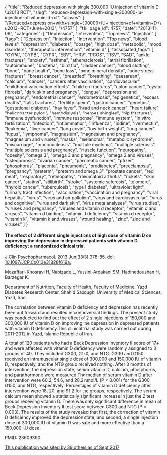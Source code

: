 {
    "title": "Reduced depression with single 300,000 IU injection of vitamin D \u2013 RCT",
    "slug": "reduced-depression-with-single-300000-iu-injection-of-vitamin-d-rct",
    "aliases": [
        "/Reduced+depression+with+single+300000+IU+injection+of+vitamin+D+\u2013+RCT+June+2013",
        "/4757"
    ],
    "tiki_page_id": 4757,
    "date": "2013-11-09",
    "categories": [
        "Depression",
        "Intervention",
        "Top news",
        "Injection"
    ],
    "tags": [
        "Depression",
        "Injection",
        "Intervention",
        "Top news",
        "blood levels",
        "depression",
        "diabetes",
        "dosage",
        "high dose",
        "metabolic",
        "mood disorders",
        "therapeutic intervention",
        "vitamin d"
    ],
    "associated_tags": [
        "CYPA",
        "CYPB",
        "CYPR",
        "EBV",
        "HRV",
        "PCOS",
        "RSV",
        "SAD",
        "ankle fractures",
        "anxiety",
        "asthma",
        "atherosclerosis",
        "atrial fibrillation",
        "autoimmune",
        "bacteria",
        "bird flu",
        "bladder cancer",
        "blood clotting",
        "bone",
        "bone health",
        "bone loss",
        "bone mineral density",
        "bone stress fractures",
        "breast cancer",
        "breastfed",
        "breathing",
        "caesarean",
        "calcium",
        "cancer",
        "cancers after vaccination",
        "cardiovascular",
        "childhood vaccination effects",
        "children fractures",
        "colon cancer",
        "cystic fibrosis",
        "dark skin and pregnancy",
        "dengue",
        "depression and pregnancy",
        "endometrial cancer",
        "endometriosis",
        "epigenetics",
        "excess deaths",
        "falls fractures",
        "fertility sperm",
        "gastric cancer",
        "genetics",
        "gestational diabetes",
        "hay fever",
        "head and neck cancer",
        "heart failure",
        "helicobacter pylori",
        "hemodialysis",
        "herpes shingles",
        "hip fractures",
        "immune dysfunction",
        "immune response",
        "immune system",
        "in vitro fertilization",
        "infection",
        "inflammation",
        "influenza",
        "iodine",
        "ivermectin",
        "leukemia",
        "liver cancer",
        "long covid",
        "low birth weight",
        "lung cancer",
        "lupus",
        "lymphoma",
        "magnesium",
        "magnesium and pregnancy",
        "magnesium and viruses",
        "masks",
        "melanoma",
        "metabolic syndrome",
        "miscarriage",
        "mononucleosis",
        "multiple myeloma",
        "multiple sclerosis",
        "multiple sclerosis and pregnancy",
        "muscle function",
        "neuropathy",
        "obesity",
        "omega 3",
        "omega 3 and pregnancy",
        "omega 3 and viruses",
        "osteoporosis",
        "ovarian cancer",
        "pancreatic cancer",
        "pfizer",
        "phosphorus",
        "placenta",
        "pneumonia",
        "prediabetes",
        "preeclampsia",
        "pregnancy",
        "preterm",
        "preterm and omega 3",
        "prostate cancer",
        "red meat",
        "respiratory",
        "retinopathy",
        "rheumatoid arthritis",
        "rickets",
        "skin cancer",
        "statins",
        "stillbirth",
        "stroke",
        "systemic sclerosis",
        "telomere",
        "thyroid cancer",
        "tuberculosis",
        "type 1 diabetes",
        "ultraviolet light",
        "urinary tract infection",
        "vaccination",
        "vaccination and pregnancy",
        "viral hepatitis",
        "virus",
        "virus and air pollution",
        "virus and cardiovascular",
        "virus and cognitive",
        "virus and dark skin",
        "virus meta analyses",
        "virus studies",
        "viruses and pregnancy",
        "viruses and vitamin d receptor",
        "vitamin d and viruses",
        "vitamin d binding",
        "vitamin d deficiency",
        "vitamin d receptor",
        "vitamin k",
        "vitamin k and viruses",
        "wound healing",
        "zinc",
        "zinc and viruses"
    ]
}


#### The effect of 2 different single injections of high dose of vitamin D on improving the depression in depressed patients with vitamin D deficiency: a randomized clinical trial.

J Clin Psychopharmacol. 2013 Jun;33(3):378-85. [doi: 10.1097/JCP.0b013e31828f619a.](https://doi.org/10.1097/JCP.0b013e31828f619a.)

Mozaffari-Khosravi H, Nabizade L, Yassini-Ardakani SM, Hadinedoushan H, Barzegar K.

Department of Nutrition, Faculty of Health, Faculty of Medicine, Yazd Diabetes Research Center, Shahid Sadoughi University of Medical Sciences, Yazd, Iran.

The correlation between vitamin D deficiency and depression has recently been put forward and resulted in controversial findings. The present study was conducted to find out the effect of 2 single injections of 150,000 and 300,000 IU of vitamin D on improving the depression in depressed patients with vitamin D deficiency.This clinical trial study was carried out during 2011-2012 in Yazd, Islamic Republic of Iran. 

A total of 120 patients who had a Beck Depression Inventory II score of 17+ and were affected with vitamin D deficiency were randomly assigned to 3 groups of 40. They included G300, G150, and NTG. G300 and G150 received an intramuscular single dose of 300,000 and 150,000 IU of vitamin D, respectively, and the NTG group received nothing. After 3 months of intervention, the depression state, serum vitamin D, calcium, phosphorus, and parathormone were measured.The median of serum vitamin D after intervention were 60.2, 54.6, and 28.2 nmol/L (P < 0.001) for the G300, G150, and NTG, respectively. Percentages of vitamin D deficiency after intervention were 18, 20, and 91.2 for the groups, respectively. The serum calcium mean showed a statistically significant increase in just the 2 test groups receiving vitamin D. There was only significant difference in mean of Beck Depression Inventory II test score between G300 and NTG (P = 0.003). The results of the study revealed that first, the correction of vitamin D deficiency improved the depression state, and second, a single injection dose of 300,000 IU of vitamin D was safe and more effective than a 150,000-IU dose.

PMID:    23609390

[This puiblication was sited by 39 others as of Sept 2017](https://scholar.google.com/scholar?cites=4967191251502458905&as_sdt=5,48&sciodt=0,48&hl=en)